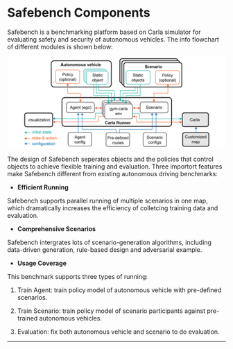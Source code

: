 <!--
 * @Date: 2021-07-18 21:46:37
 * @LastEditTime: 2023-03-06 00:20:54
 * @Description: 
-->

# Safebench Components

Safebench is a benchmarking platform based on Carla simulator for evaluating safety and security of autonomous vehicles. The info flowchart of different modules is shown below:

![pipeline](./images/pipeline.png)

The design of Safebench seperates objects and the policies that control objects to achieve flexible training and evaluation.
Three importort features make Safebench different from existing autonomous driving benchmarks:

* **Efficient Running**

Safebench supports parallel running of multiple scenarios in one map, which dramatically increases the efficiency of colletcing training data and evaluation.

* **Comprehensive Scenarios**

Safebench intergrates lots of scenario-generation algorithms, including data-driven generation, rule-based design and adversarial example. 

* **Usage Coverage**

This benchmark supports three types of running:

1. Train Agent: train policy model of autonomous vehicle with pre-defined scenarios.

2. Train Scenario: train policy model of scenario participants against pre-trained autonomous vehicles.

3. Evaluation: fix both autonomous vehicle and scenario to do evaluation.

---